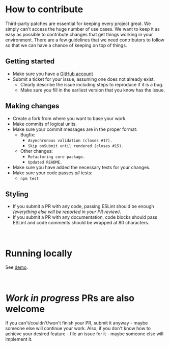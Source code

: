 # How to contribute

Third-party patches are essential for keeping every project great. We simply can't access the huge number of use cases. We want to keep it as easy as possible to contribute changes that get things working in your environment. There are a few guidelines that we need contributors to follow so that we can have a chance of keeping on top of things.

## Getting started

* Make sure you have a [GitHub account](https://github.com/signup/free)
* Submit a ticket for your issue, assuming one does not already exist.
    * Clearly describe the issue including steps to reproduce if it is a bug.
    * Make sure you fill in the earliest version that you know has the issue.

## Making changes

* Create a fork from where you want to base your work.
* Make commits of logical units.
* Make sure your commit messages are in the proper format:
    * Bugfix:
        * `Asynchronous validation (closes #17).`
        * `Skip onSubmit until rendered (closes #15).`
    * Other changes:
        * `Refactoring core package.`
        * `Updated README.`
* Make sure you have added the necessary tests for your changes.
* Make sure your code passes *all* tests:
    * `npm test`

## Styling

* If you submit a PR with any code, passing ESLint should be enough _(everything else will be reported in your PR review)_.
* If you submit a PR with any documentation, code blocks should pass ESLint and code comments should be wrapped at 80 characters.

<br>

# Running locally

See [demo](https://github.com/vazco/uniforms/blob/master/demo).

<br>

# _Work in progress_ PRs are also welcome

If you can't/couldn't/won't finish your PR, submit it anyway - maybe someone else will continue your work. Also, if you don't know how to achieve your desired feature - file an issue for it - maybe someone else will implement it.
